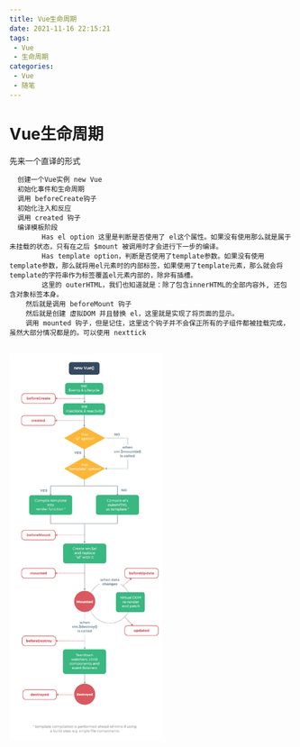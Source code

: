 ```yaml
---
title: Vue生命周期
date: 2021-11-16 22:15:21
tags:
 - Vue
 - 生命周期
categories:
 - Vue
 - 随笔
---
```




# Vue生命周期

先来一个直译的形式

```
  创建一个Vue实例 new Vue
  初始化事件和生命周期
  调用 beforeCreate钩子
  初始化注入和反应
  调用 created 钩子
  编译模板阶段
		Has el option 这里是判断是否使用了 el这个属性。如果没有使用那么就是属于未挂载的状态，只有在之后 $mount 被调用时才会进行下一步的编译。
		Has template option，判断是否使用了template参数。如果没有使用template参数，那么就将用el元素时的内部标签，如果使用了template元素，那么就会将template的字符串作为标签覆盖el元素内部的，除非有插槽。
		这里的 outerHTML，我们也知道就是：除了包含innerHTML的全部内容外, 还包含对象标签本身。
	然后就是调用 beforeMount 钩子
	然后就是创建 虚拟DOM 并且替换 el，这里就是实现了将页面的显示。
	调用 mounted 钩子，但是记住，这里这个钩子并不会保正所有的子组件都被挂载完成，虽然大部分情况都是的。可以使用 nexttick
	
```

<img src="Vue生命周期/lifecycle.png" alt="lifecycle" style="zoom:67%;" />





